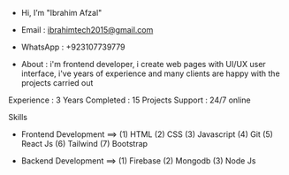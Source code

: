 - Hi, I’m "Ibrahim Afzal"
- Email : ibrahimtech2015@gmail.com
- WhatsApp : +923107739779

- About : i'm frontend developer, i create web pages with UI/UX user interface, i've years of experience
          and many clients are happy with the projects carried out

Experience : 3 Years
Completed : 15 Projects
Support : 24/7 online

Skills 
- Frontend Development ==>
(1) HTML
(2) CSS
(3) Javascript
(4) Git
(5) React Js
(6) Tailwind
(7) Bootstrap

- Backend Development ==>
(1) Firebase
(2) Mongodb
(3) Node Js
